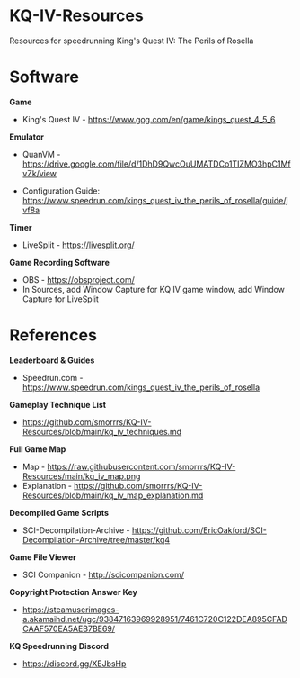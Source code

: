 # KQ-IV-Resources
Resources for speedrunning King's Quest IV: The Perils of Rosella

# Software
**Game**

- King's Quest IV - https://www.gog.com/en/game/kings_quest_4_5_6


**Emulator** 

- QuanVM - https://drive.google.com/file/d/1DhD9QwcOuUMATDCo1TIZMO3hpC1MfvZk/view

- Configuration Guide: https://www.speedrun.com/kings_quest_iv_the_perils_of_rosella/guide/jvf8a


**Timer**

- LiveSplit - https://livesplit.org/


**Game Recording Software**

- OBS - https://obsproject.com/
- In Sources, add Window Capture for KQ IV game window, add Window Capture for LiveSplit


# References
**Leaderboard & Guides**

- Speedrun.com - https://www.speedrun.com/kings_quest_iv_the_perils_of_rosella


**Gameplay Technique List**

- https://github.com/smorrrs/KQ-IV-Resources/blob/main/kq_iv_techniques.md


**Full Game Map**

- Map - https://raw.githubusercontent.com/smorrrs/KQ-IV-Resources/main/kq_iv_map.png
- Explanation - https://github.com/smorrrs/KQ-IV-Resources/blob/main/kq_iv_map_explanation.md


**Decompiled Game Scripts**

- SCI-Decompilation-Archive - https://github.com/EricOakford/SCI-Decompilation-Archive/tree/master/kq4


**Game File Viewer**

- SCI Companion - http://scicompanion.com/


**Copyright Protection Answer Key**

- https://steamuserimages-a.akamaihd.net/ugc/93847163969928951/7461C720C122DEA895CFADCAAF570EA5AEB7BE69/


**KQ Speedrunning Discord**

- https://discord.gg/XEJbsHp
